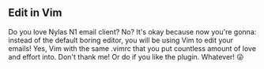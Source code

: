 ## Edit in Vim

Do you love Nylas N1 email client? No? It's okay because now you're gonna: instead of the default boring editor, you will be using Vim to edit your emails! Yes, Vim with the same .vimrc that you put countless amount of love and effort into. Don't thank me! Or do if you like the plugin. Whatever! :stuck_out_tongue_winking_eye:
